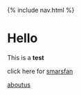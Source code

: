 {% include nav.html %}

# Hello

This is a **test**

click here for [smarsfan](https://www.smarsfan.com)

[aboutus](aboutus)